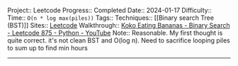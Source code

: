Project:: Leetcode
Progress:: Completed
Date:: 2024-01-17
Difficulty:: 
Time:: `O(n * log max(piles))`
Tags:: 
Techniques:: [[Binary search Tree (BST)]]
Sites:: [Leetcode](https://leetcode.com/problems/koko-eating-bananas/description/)
Walkthrough:: [Koko Eating Bananas - Binary Search - Leetcode 875 - Python - YouTube](https://www.youtube.com/watch?v=U2SozAs9RzA)
Note:: Reasonable. My first thought is quite correct. it's not clean BST and O(log n). Need to sacrifice looping piles to sum up to find min hours

---
